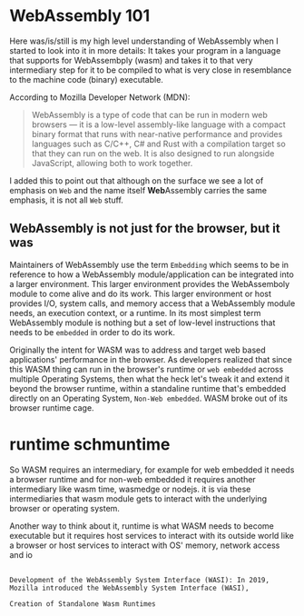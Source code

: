 # WebAssembly 101

Here was/is/still is my high level understanding of WebAssembly when I started to look into it in more details:
 It takes your program in a language that supports for WebAssembply (wasm) and takes it to that very intermediary step for it to be compiled to what is very close in resemblance to the machine code (binary) executable.

According to Mozilla Developer Network (MDN):

>WebAssembly is a type of code that can be run in modern web browsers — it is a low-level assembly-like language with a compact binary format that runs with near-native performance and provides languages such as C/C++, C# and Rust with a compilation target so that they can run on the web. It is also designed to run alongside JavaScript, allowing both to work together.

I added this to point out that although on the surface we see a lot of emphasis on `Web` and the name itself **Web**Assembly carries the same emphasis, it is not all `Web` stuff.

## WebAssembly is not just for the browser, but it was

Maintainers of WebAssembly use the term `Embedding` which seems to be in reference to how a WebAssembly module/application can be integrated into a larger environment. This larger environment provides the WebAssemboly module to come alive and do its work. This larger environment or host provides I/O, system calls, and memory access that a WebAssembly module needs, an execution context, or a runtime. In its most simplest term WebAssembly module is nothing but a set of low-level instructions that needs to be `embedded` in order to do its work.

Originally the intent for WASM was to address and target web based applications' performance in the browser. As developers realized that since this WASM thing can run in the browser's runtime or `web embedded` across multiple Operating Systems, then what the heck let's tweak it and extend it beyond the browser runtime, within a standaline runtime that's embedded directly on an Operating System, `Non-Web embedded`. WASM broke out of its browser runtime cage.

# runtime schmuntime

So WASM requires an intermediary, for example for web embedded it needs a browser runtime and for non-web embedded it requires another intermediary like wasm time, wasmedge or nodejs. it is via these intermediaries that wasm module gets to interact with the underlying browser or operating system.

Another way to think about it, runtime is what WASM needs to become executable but it requires host services to interact with its outside world like a browser or host services to interact with OS' memory, network access and io


## 



```
Development of the WebAssembly System Interface (WASI): In 2019, Mozilla introduced the WebAssembly System Interface (WASI), 

Creation of Standalone Wasm Runtimes
```





